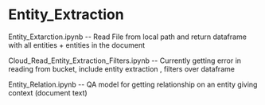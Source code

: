 # Entity_Extraction

Entity_Extarction.ipynb -- Read File from local path and return dataframe with all entities + entities in the document 

Cloud_Read_Entity_Extraction_Filters.ipynb -- Currently getting error in reading from bucket, include entity extraction , filters over dataframe

Entity_Relation.ipynb -- QA model for getting relationship on an entity giving context (document text)
